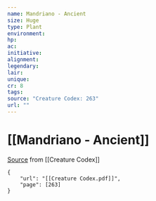 ```yaml
---
name: Mandriano - Ancient
size: Huge
type: Plant
environment: 
hp: 
ac: 
initiative: 
alignment: 
legendary: 
lair: 
unique: 
cr: 8
tags: 
source: "Creature Codex: 263"
url: ""
---
```

# [[Mandriano - Ancient]]

[Source](zotero://open-pdf/library/items/NTNKJRHG?page=263) from [[Creature Codex]]

```pdf
{
	"url": "[[Creature Codex.pdf]]",
	"page": [263]
}
```

